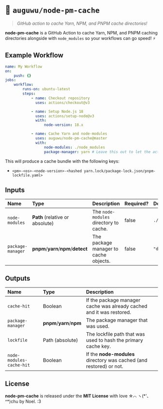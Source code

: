 # 🦆 `auguwu/node-pm-cache`

> _GitHub action to cache Yarn, NPM, and PNPM cache directories!_

**node-pm-cache** is a GitHub Action to cache Yarn, NPM, and PNPM caching directories alongside with `node_modules` so your workflows can go speed! :zap:

## Example Workflow

```yml
name: My Workflow
on:
    push: {}
jobs:
    workflow:
        runs-on: ubuntu-latest
        steps:
            - name: Checkout repository
              uses: actions/checkout@v3

            - name: Setup Node.js 18
              uses: actions/setup-node@v3
              with:
                  node-version: 18.x

            - name: Cache Yarn and node-modules
              uses: auguwu/node-pm-cache@master
              with:
                  node-modules: ./node_modules
                  package-manager: yarn # Leave this out to let the action to detect it.
```

This will produce a cache bundle with the following keys:

-   `<pm>-<os>-<node-version>-<hashed yarn.lock/package-lock.json/pnpm-lockfile.yaml>`

## Inputs

| Name              | Type                                 | Description                            | Required? | Default Value    |
| :---------------- | :----------------------------------- | :------------------------------------- | :-------- | :--------------- |
| `node-modules`    | **Path** (relative or absolute)      | The `node-modules` directory to cache. | false     | `./node_modules` |
| `package-manager` | **pnpm**/**yarn**/**npm**/**detect** | The package manager to cache objects.  | false     | `"detect"`       |

## Outputs

| Name                     | Type                      | Description                                                          |
| :----------------------- | :------------------------ | :------------------------------------------------------------------- |
| `cache-hit`              | Boolean                   | If the package manager cache was already cached and it was restored. |
| `package-manager`        | **pnpm**/**yarn**/**npm** | The package manager that was used.                                   |
| `lockfile`               | Path (absolute)           | The lockfile path that was used to hash the primary cache key.       |
| `node-modules-cache-hit` | Boolean                   | If the **node-modules** directory was cached (and restored) or not.  |

## License

**node-pm-cache** is released under the **MIT License** with love ☆⌒ ヽ(\*'､^\*)chu by Noel. :3
